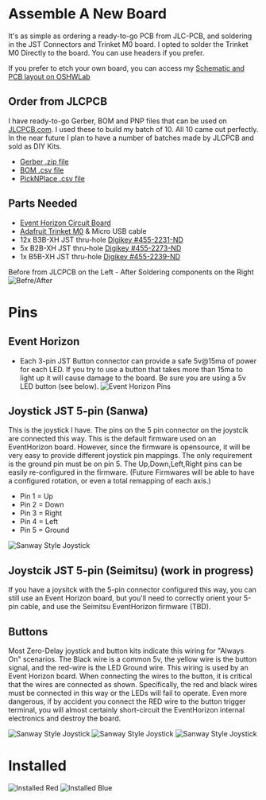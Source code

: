 
 # Assemble A New Board
 It's as simple as ordering a ready-to-go PCB from JLC-PCB, and soldering in the JST Connectors and Trinket M0 board.  I opted to solder the Trinket M0 Directly to the board. You can use headers if you prefer.
 
 If you prefer to etch your own board, you can access my [Schematic and PCB layout on OSHWLab](https://oshwlab.com/shaneapowell/arcadeilluminatev3)

## Order from JLCPCB
I have ready-to-go Gerber, BOM and PNP files that can be used on [JLCPCB.com](https://jlcpcb.com/).  I used these to build my batch of 10. All 10 came out perfectly. In the near future I plan to have a number of batches made by JLCPCB and sold as DIY Kits.
- [Gerber .zip file](pcb_gerber.zip)
- [BOM .csv file](pcb_bom.csv)
- [PickNPlace .csv file](pcb_pnp.csv)

## Parts Needed
- [Event Horizon Circuit Board](https://oshwlab.com/shaneapowell/arcadeilluminatev3)
- [Adafruit Trinket M0](https://www.adafruit.com/product/3500) & Micro USB cable
- 12x B3B-XH JST thru-hole [Digikey #455-2231-ND](https://www.digikey.com/en/products/detail/jst-sales-america-inc/B3B-XH-AM(LF)(SN)/1651029)
- 5x B2B-XH JST thru-hole [Digikey #455-2273-ND](https://www.digikey.com/en/products/detail/jst-sales-america-inc/B2B-XH-AM(LF)(SN)/1016630)
- 1x B5B-XH JST thru-hole [Digikey #455-2239-ND](https://www.digikey.com/en/products/detail/jst-sales-america-inc/B5B-XH-AM(LF)(SN)/1651037)

Before from JLCPCB on the Left - After Soldering components on the Right
![Befre/After](board_bare_and_assembled.jpg)

 # Pins
 
 ## Event Horizon
 - Each 3-pin JST Button connector can provide a safe 5v@15ma of power for each LED.  If you try to use a button that takes more than 15ma to light up it will cause damage to the board.  Be sure you are using a 5v LED button (see below).
 ![Event Horizon Pins](pins_event_horizon.jpg)

 ## Joystick JST 5-pin (Sanwa)
 This is the joystick I have. The pins on the 5 pin connector on the joystcik are connected this way. This is the default firmware used on an EventHorizon board.  However, since the firmware is opensource, it will be very easy to provide different joystick pin mappings. The only requirement is the ground pin must be on pin 5. The Up,Down,Left,Right pins can be easily re-configured in the firmware.  (Future Firmwares will be able to have a configured rotation, or even a total remapping of each axis.)
 - Pin 1 = Up
 - Pin 2 = Down
 - Pin 3 = Right
 - Pin 4 = Left
 - Pin 5 = Ground

![Sanway Style Joystick](pins_joystick.jpg)
 
## Joystcik JST 5-pin (Seimitsu) (work in progress)
If you have a joysitck with the 5-pin connector configured this way, you can still use an Event Horizon board, but you'll need to correctly orient your 5-pin cable, and use the Seimitsu EventHorizon firmware (TBD).


## Buttons
Most Zero-Delay joystick and button kits indicate this wiring for "Always On" scenarios.  The Black wire is a common 5v, the yellow wire is the button signal, and the red-wire is the LED Ground wire.  This wiring is used by an Event Horizon board.  When connecting the wires to the button, it is critical that the wires are connected as shown.  Specifically, the red and black wires must be connected in this way or the LEDs will fail to operate. Even more dangerous, if by accident you connect the RED wire to the button trigger terminal, you will almost certainly short-circuit the EventHorizon internal electronics and destroy the board.

![Sanway Style Joystick](pins_button.jpg)
![Sanway Style Joystick](pins_button2.jpg)
![Sanway Style Joystick](pins_button3.jpg)

# Installed
![Installed Red](hardware_buttons_controller_installed_red.jpg)
![Installed Blue](hardware_buttons_controller_installed_blue.jpg)